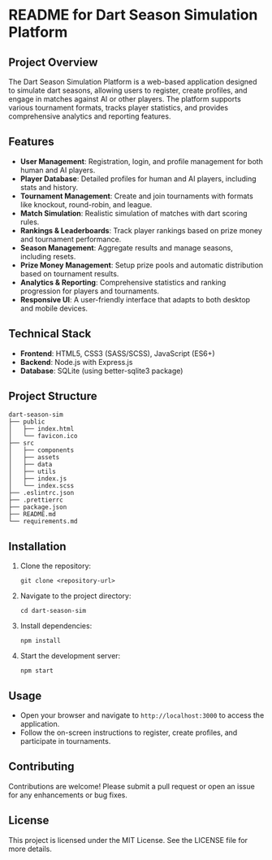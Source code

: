 # README for Dart Season Simulation Platform

## Project Overview
The Dart Season Simulation Platform is a web-based application designed to simulate dart seasons, allowing users to register, create profiles, and engage in matches against AI or other players. The platform supports various tournament formats, tracks player statistics, and provides comprehensive analytics and reporting features.

## Features
- **User Management**: Registration, login, and profile management for both human and AI players.
- **Player Database**: Detailed profiles for human and AI players, including stats and history.
- **Tournament Management**: Create and join tournaments with formats like knockout, round-robin, and league.
- **Match Simulation**: Realistic simulation of matches with dart scoring rules.
- **Rankings & Leaderboards**: Track player rankings based on prize money and tournament performance.
- **Season Management**: Aggregate results and manage seasons, including resets.
- **Prize Money Management**: Setup prize pools and automatic distribution based on tournament results.
- **Analytics & Reporting**: Comprehensive statistics and ranking progression for players and tournaments.
- **Responsive UI**: A user-friendly interface that adapts to both desktop and mobile devices.

## Technical Stack
- **Frontend**: HTML5, CSS3 (SASS/SCSS), JavaScript (ES6+)
- **Backend**: Node.js with Express.js
- **Database**: SQLite (using better-sqlite3 package)

## Project Structure
```
dart-season-sim
├── public
│   ├── index.html
│   └── favicon.ico
├── src
│   ├── components
│   ├── assets
│   ├── data
│   ├── utils
│   ├── index.js
│   └── index.scss
├── .eslintrc.json
├── .prettierrc
├── package.json
├── README.md
└── requirements.md
```

## Installation
1. Clone the repository:
   ```
   git clone <repository-url>
   ```
2. Navigate to the project directory:
   ```
   cd dart-season-sim
   ```
3. Install dependencies:
   ```
   npm install
   ```
4. Start the development server:
   ```
   npm start
   ```

## Usage
- Open your browser and navigate to `http://localhost:3000` to access the application.
- Follow the on-screen instructions to register, create profiles, and participate in tournaments.

## Contributing
Contributions are welcome! Please submit a pull request or open an issue for any enhancements or bug fixes.

## License
This project is licensed under the MIT License. See the LICENSE file for more details.
